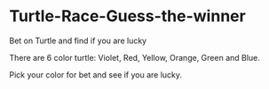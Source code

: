 # Turtle-Race-Guess-the-winner
Bet on Turtle and find if you are lucky

There are 6 color turtle: Violet, Red, Yellow, Orange, Green and Blue.

Pick your color for bet and see if you are lucky.
